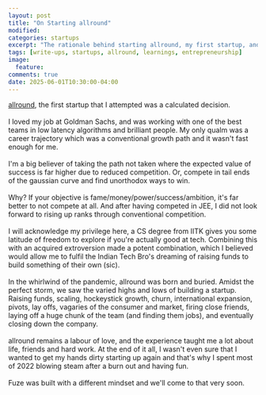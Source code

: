 ```yaml
---
layout: post
title: "On Starting allround"
modified:
categories: startups
excerpt: "The rationale behind starting allround, my first startup, and the lessons learned from it."
tags: [write-ups, startups, allround, learnings, entrepreneurship]
image:
  feature:
comments: true
date: 2025-06-01T10:30:00-04:00
---
```

[allround](https://allroundclub.com), the first startup that I attempted was a calculated decision.<br/><br/>
I loved my job at Goldman Sachs, and was working with one of the best teams in low latency algorithms and brilliant people. My only qualm was a career trajectory which was a conventional growth path and it wasn't fast enough for me.<br/><br/>
I'm a big believer of taking the path not taken where the expected value of success is far higher due to reduced competition. Or, compete in tail ends of the gaussian curve and find unorthodox ways to win.<br/><br/>
Why? If your objective is fame/money/power/success/ambition, it's far better to not compete at all. And after having competed in JEE, I did not look forward to rising up ranks through conventional competition.<br/><br/>
I will acknowledge my privilege here, a CS degree from IITK gives you some latitude of freedom to explore if you're actually good at tech. Combining this with an acquired extroversion made a potent combination, which I believed would allow me to fulfil the Indian Tech Bro's dreaming of raising funds to build something of their own (sic).<br/><br/>
In the whirlwind of the pandemic, allround was born and buried. Amidst the perfect storm, we saw the varied highs and lows of building a startup. Raising funds, scaling, hockeystick growth, churn, international expansion, pivots, lay offs, vagaries of the consumer and market, firing close friends, laying off a huge chunk of the team (and finding them jobs), and eventually closing down the company.<br/><br/>
allround remains a labour of love, and the experience taught me a lot about life, friends and hard work. 
At the end of it all, I wasn't even sure that I wanted to get my hands dirty starting up again and that's why I spent most of 2022 blowing steam after a burn out and having fun.<br/><br/>
Fuze was built with a different mindset and we'll come to that very soon.<br/><br/>
